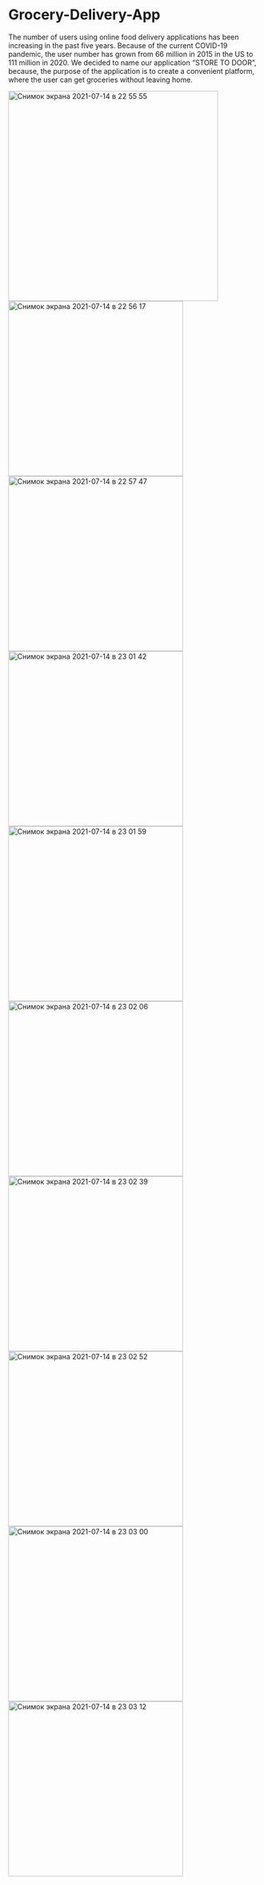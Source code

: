 # Grocery-Delivery-App
The number of users using online food delivery applications has been increasing in the past five years. Because of the current COVID-19 pandemic, the user number has grown from 66 million in 2015 in the US to 111 million in 2020. We decided to name our application “STORE TO DOOR”, because, the purpose of the application is to create a convenient platform, where the user can get groceries without leaving home. 

<img width="419" alt="Снимок экрана 2021-07-14 в 22 55 55" src="https://user-images.githubusercontent.com/77274898/125662015-e23230d9-e27a-403d-9d20-7d0fe9103237.png"> <img width="349" alt="Снимок экрана 2021-07-14 в 22 56 17" src="https://user-images.githubusercontent.com/77274898/125662054-3f2a989c-f638-4d30-aa31-16c86cdda944.png"> <img width="349" alt="Снимок экрана 2021-07-14 в 22 57 47" src="https://user-images.githubusercontent.com/77274898/125662295-aeb87405-7351-43cf-8f3e-17bb51f3a650.png">
<img width="349" alt="Снимок экрана 2021-07-14 в 23 01 42" src="https://user-images.githubusercontent.com/77274898/125662836-69345ba8-a606-45a1-8915-f2e268f0dbd3.png">
<img width="349" alt="Снимок экрана 2021-07-14 в 23 01 59" src="https://user-images.githubusercontent.com/77274898/125662859-1bcb6205-0b58-4704-8cd4-6dd23b6067f9.png">
<img width="349" alt="Снимок экрана 2021-07-14 в 23 02 06" src="https://user-images.githubusercontent.com/77274898/125662869-2c6bc4f5-5cd7-4e23-a0bd-d9facbf2d08d.png">
<img width="349" alt="Снимок экрана 2021-07-14 в 23 02 39" src="https://user-images.githubusercontent.com/77274898/125662929-bb7a9ffb-2c6d-4377-addd-a692581b5a86.png">
<img width="349" alt="Снимок экрана 2021-07-14 в 23 02 52" src="https://user-images.githubusercontent.com/77274898/125662952-23893fb7-3de8-4006-b4b2-3f218b53230a.png">
<img width="349" alt="Снимок экрана 2021-07-14 в 23 03 00" src="https://user-images.githubusercontent.com/77274898/125662972-19863897-f10c-4346-ba0a-f75c80b339b3.png">
<img width="349" alt="Снимок экрана 2021-07-14 в 23 03 12" src="https://user-images.githubusercontent.com/77274898/125662986-5ef3a3ef-8163-4b02-b2ed-859bbcd93754.png">
